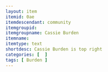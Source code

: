 ```yaml
---
layout: item
itemid: 0ae
itemdescendant: community
itemgroupid: 
itemgroupname: Cassie Burden 
itemname: 
itemtype: text
shortdesc: Cassie Burden is top right
categories: [  ]
tags: [ Burden ]
---
```








